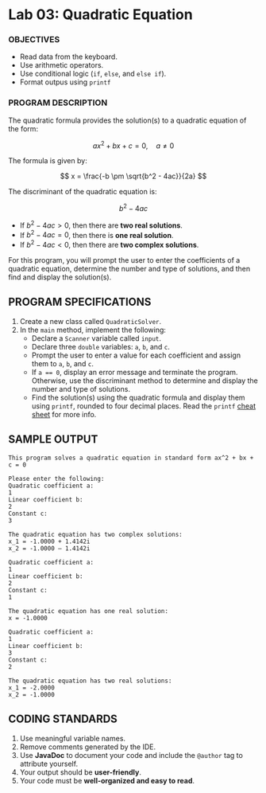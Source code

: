 # Lab 03: Quadratic Equation

### OBJECTIVES  
- Read data from the keyboard.  
- Use arithmetic operators.  
- Use conditional logic (`if`, `else`, and `else if`).
- Format outpus using `printf`

### PROGRAM DESCRIPTION  
The quadratic formula provides the solution(s) to a quadratic equation of the form:  

$$
ax^2 + bx + c = 0, \quad a \neq 0
$$

The formula is given by:  

$$
x = \frac{-b \pm \sqrt{b^2 - 4ac}}{2a}
$$

The discriminant of the quadratic equation is:  

$$
b^2 - 4ac
$$

- If $b^2 - 4ac > 0$, then there are **two real solutions**.  
- If $b^2 - 4ac = 0$, then there is **one real solution**.  
- If $b^2 - 4ac < 0$, then there are **two complex solutions**.  

For this program, you will prompt the user to enter the coefficients of a quadratic equation, determine the number and type of solutions, and then find and display the solution(s).  

## PROGRAM SPECIFICATIONS  
1. Create a new class called `QuadraticSolver`.  
2. In the `main` method, implement the following:  
   - Declare a `Scanner` variable called `input`.  
   - Declare three `double` variables: `a`, `b`, and `c`.  
   - Prompt the user to enter a value for each coefficient and assign them to `a`, `b`, and `c`.  
   - If `a == 0`, display an error message and terminate the program. Otherwise, use the discriminant method to determine and display the number and type of solutions.  
   - Find the solution(s) using the quadratic formula and display them using `printf`, rounded to four decimal places. Read the `printf` [cheat sheet](printf-cheat-sheet.md) for more info.

## SAMPLE OUTPUT
```
This program solves a quadratic equation in standard form ax^2 + bx + c = 0

Please enter the following:
Quadratic coefficient a:
1
Linear coefficient b:
2
Constant c:
3

The quadratic equation has two complex solutions:
x_1 = -1.0000 + 1.4142i
x_2 = -1.0000 – 1.4142i
```
```
Quadratic coefficient a:
1
Linear coefficient b:
2
Constant c:
1

The quadratic equation has one real solution:
x = -1.0000
```
```
Quadratic coefficient a:
1
Linear coefficient b:
3
Constant c:
2

The quadratic equation has two real solutions:
x_1 = -2.0000
x_2 = -1.0000
```

## CODING STANDARDS  
1. Use meaningful variable names.
2. Remove comments generated by the IDE.
3. Use **JavaDoc** to document your code and include the `@author` tag to attribute yourself.
4. Your output should be **user-friendly**.
5. Your code must be **well-organized and easy to read**.
